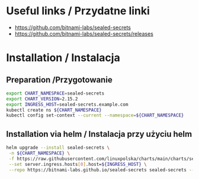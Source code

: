 # Useful links / Przydatne linki
- https://github.com/bitnami-labs/sealed-secrets
- https://github.com/bitnami-labs/sealed-secrets/releases


# Installation / Instalacja
## Preparation /Przygotowanie

```bash
export CHART_NAMESPACE=sealed-secrets
export CHART_VERSION=2.15.2
export INGRESS_HOST=sealed-secrets.example.com
kubectl create ns ${CHART_NAMESPACE}
kubectl config set-context --current --namespace=${CHART_NAMESPACE}
```

## Installation via helm / Instalacja przy użyciu helm
```bash
helm upgrade --install sealed-secrets \
 -n ${CHART_NAMESPACE} \
 -f https://raw.githubusercontent.com/linuxpolska/charts/main/charts/sealed-secrets/${CHART_VERSION}/values \
 --set server.ingress.hosts[0].host=${INGRESS_HOST} \
 --repo https://bitnami-labs.github.io/sealed-secrets sealed-secrets --version ${CHART_VERSION}
```

